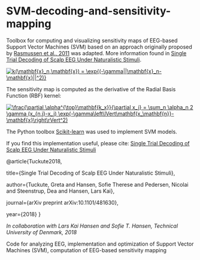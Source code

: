 # SVM-decoding-and-sensitivity-mapping

Toolbox for computing and visualizing sensitivity maps of EEG-based Support Vector Machines (SVM) based on an approach originally proposed by [Rasmussen et al., 2011](https://www.sciencedirect.com/science/article/pii/S1053811910016198) was adapted. More information found in [Single Trial Decoding of Scalp EEG Under Naturalistic Stimuli](https://www.biorxiv.org/content/early/2018/11/29/481630).

<a href="https://www.codecogs.com/eqnedit.php?latex=k(\mathbf{x}_n,\mathbf{x})&space;=&space;\exp{(-\gamma||\mathbf{x}_n-\mathbf{x}||^2)}" target="_blank"><img src="https://latex.codecogs.com/gif.latex?k(\mathbf{x}_n,\mathbf{x})&space;=&space;\exp{(-\gamma||\mathbf{x}_n-\mathbf{x}||^2)}" title="k(\mathbf{x}_n,\mathbf{x}) = \exp{(-\gamma||\mathbf{x}_n-\mathbf{x}||^2)}" /></a>

The sensitivity map is computed as the derivative of the Radial Basis Function (RBF) kernel:

<a href="https://www.codecogs.com/eqnedit.php?latex=\frac{\partial&space;\alpha^{\top}\mathbf{k_x}}{\partial&space;x_j}&space;=&space;\sum_n&space;\alpha_n&space;2&space;\gamma&space;(x_{n,j}-x_j)&space;\exp(-\gamma\left\lVert\mathbf{x_\mathbf{n}}-\mathbf{x}\right\rVert^2)" target="_blank"><img src="https://latex.codecogs.com/gif.latex?\frac{\partial&space;\alpha^{\top}\mathbf{k_x}}{\partial&space;x_j}&space;=&space;\sum_n&space;\alpha_n&space;2&space;\gamma&space;(x_{n,j}-x_j)&space;\exp(-\gamma\left\lVert\mathbf{x_\mathbf{n}}-\mathbf{x}\right\rVert^2)" title="\frac{\partial \alpha^{\top}\mathbf{k_x}}{\partial x_j} = \sum_n \alpha_n 2 \gamma (x_{n,j}-x_j) \exp(-\gamma\left\lVert\mathbf{x_\mathbf{n}}-\mathbf{x}\right\rVert^2)" /></a>


The Python toolbox [Scikit-learn](https://scikit-learn.org/stable/) was used to implement SVM models.

If you find this implementation useful, please cite: [Single Trial Decoding of Scalp EEG Under Naturalistic Stimuli](https://www.biorxiv.org/content/early/2018/11/29/481630)

@article{Tuckute2018,

  title={Single Trial Decoding of Scalp EEG Under Naturalistic Stimuli},
  
  author={Tuckute, Greta and Hansen, Sofie Therese and Pedersen, Nicolai and Steenstrup, Dea and Hansen, Lars Kai},
  
  journal={arXiv preprint arXiv:10.1101/481630},
  
  year={2018}
}

*In collaboration with Lars Kai Hansen and Sofie T. Hansen, Technical University of Denmark, 2018*









Code for analyzing EEG, implementation and optimization of Support Vector Machines (SVM), computation of EEG-based sensitivity mapping

